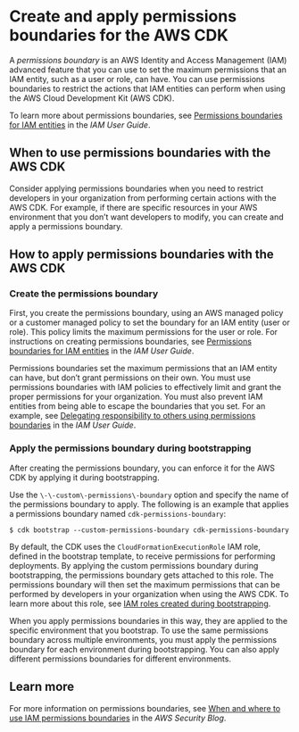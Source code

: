 # Create and apply permissions boundaries for the AWS CDK<a name="customize-permissions-boundaries"></a>

A *permissions boundary* is an AWS Identity and Access Management \(IAM\) advanced feature that you can use to set the maximum permissions that an IAM entity, such as a user or role, can have\. You can use permissions boundaries to restrict the actions that IAM entities can perform when using the AWS Cloud Development Kit \(AWS CDK\)\.

To learn more about permissions boundaries, see [Permissions boundaries for IAM entities](https://docs.aws.amazon.com/IAM/latest/UserGuide/access_policies_boundaries.html) in the *IAM User Guide*\.

## When to use permissions boundaries with the AWS CDK<a name="customize-permissions-boundaries-when"></a>

Consider applying permissions boundaries when you need to restrict developers in your organization from performing certain actions with the AWS CDK\. For example, if there are specific resources in your AWS environment that you don’t want developers to modify, you can create and apply a permissions boundary\.

## How to apply permissions boundaries with the AWS CDK<a name="customize-permissions-boundaries-how"></a>

### Create the permissions boundary<a name="customize-permissions-boundaries-how-create"></a>

First, you create the permissions boundary, using an AWS managed policy or a customer managed policy to set the boundary for an IAM entity \(user or role\)\. This policy limits the maximum permissions for the user or role\. For instructions on creating permissions boundaries, see [Permissions boundaries for IAM entities](https://docs.aws.amazon.com/IAM/latest/UserGuide/access_policies_boundaries.html) in the *IAM User Guide*\.

Permissions boundaries set the maximum permissions that an IAM entity can have, but don’t grant permissions on their own\. You must use permissions boundaries with IAM policies to effectively limit and grant the proper permissions for your organization\. You must also prevent IAM entities from being able to escape the boundaries that you set\. For an example, see [Delegating responsibility to others using permissions boundaries](https://docs.aws.amazon.com/IAM/latest/UserGuide/access_policies_boundaries.html#access_policies_boundaries-delegate) in the *IAM User Guide*\.

### Apply the permissions boundary during bootstrapping<a name="customize-permissions-boundaries-how-apply"></a>

After creating the permissions boundary, you can enforce it for the AWS CDK by applying it during bootstrapping\.

Use the `\-\-custom\-permissions\-boundary` option and specify the name of the permissions boundary to apply\. The following is an example that applies a permissions boundary named `cdk-permissions-boundary`:

```
$ cdk bootstrap --custom-permissions-boundary cdk-permissions-boundary
```

By default, the CDK uses the `CloudFormationExecutionRole` IAM role, defined in the bootstrap template, to receive permissions for performing deployments\. By applying the custom permissions boundary during bootstrapping, the permissions boundary gets attached to this role\. The permissions boundary will then set the maximum permissions that can be performed by developers in your organization when using the AWS CDK\. To learn more about this role, see [IAM roles created during bootstrapping](bootstrapping-env.md#bootstrapping-env-roles)\.

When you apply permissions boundaries in this way, they are applied to the specific environment that you bootstrap\. To use the same permissions boundary across multiple environments, you must apply the permissions boundary for each environment during bootstrapping\. You can also apply different permissions boundaries for different environments\.

## Learn more<a name="customize-permissions-boundaries-learn"></a>

For more information on permissions boundaries, see [When and where to use IAM permissions boundaries](https://aws.amazon.com/blogs/security/when-and-where-to-use-iam-permissions-boundaries/) in the *AWS Security Blog*\.